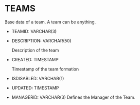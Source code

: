 # TEAMS

Base data of a team. A team can be anything.

- TEAMID: VARCHAR(3)

- DESCRIPTION: VARCHAR(50)

  Description of the team

- CREATED: TIMESTAMP

  Timestamp of the team formation

- ISDISABLED: VARCHAR(1)
- UPDATED: TIMESTAMP

- MANAGERID: VARCHAR(3)
  Defines the Manager of the Team.